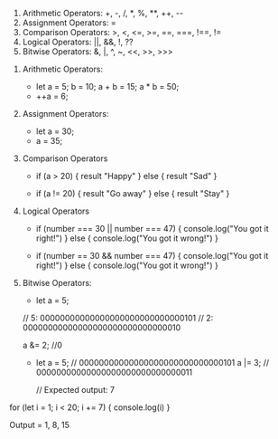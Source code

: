 <!-- Assignment 1 -->
1. Arithmetic Operators: +, -, /, *, %, **, ++, --
2. Assignment Operators: =
3. Comparison Operators: >, <, <=, >=, ==, ===, !==, !=
4. Logical Operators: ||, &&, !, ??
5. Bitwise Operators: &, |, ^, ~, <<, >>, >>>

<!--Assignment 2-->
1. Arithmetic Operators:
    - let a = 5; b = 10;
        a + b = 15;
        a * b = 50;
    - ++a = 6;
2. Assignment Operators:
    - let a = 30;
    - a = 35;
3. Comparison Operators
    - if (a > 20) {
        result "Happy"
    } else {
        result "Sad"
    }

    - if (a != 20) {
        result "Go away"
    } else {
        result "Stay"
    }
4. Logical Operators
    - if (number === 30 || number === 47) {
        console.log("You got it right!")
    } else {
        console.log("You got it wrong!")
    }

    - if (number == 30 && number === 47) {
        console.log("You got it right!")
    } else {
        console.log("You got it wrong!")
    }
5. Bitwise Operators:
    - let a = 5;

    // 5:     00000000000000000000000000000101
    // 2:     00000000000000000000000000000010

    a &= 2; //0

    - let a = 5;      // 00000000000000000000000000000101
        a |= 3;         // 00000000000000000000000000000011

        // Expected output: 7

<!-- Assignment 4 -->
for (let i = 1; i < 20; i += 7) {
    console.log(i)
}

Output = 1, 8, 15

